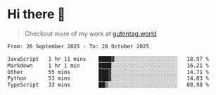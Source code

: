 # Hi there 👋

> Checkout more of my work at [gutentag.world](https://www.gutentag.world)

<!--
**samgutentag/samgutentag** is a ✨ _special_ ✨ repository because its `README.md` (this file) appears on your GitHub profile.

Here are some ideas to get you started:

- 🔭 I’m currently working on ...
- 🌱 I’m currently learning ...
- 👯 I’m looking to collaborate on ...
- 🤔 I’m looking for help with ...
- 💬 Ask me about ...
- 📫 How to reach me: ...
- 😄 Pronouns: ...
- ⚡ Fun fact: ...
-->

<!-- https://github.com/marketplace/actions/profile-readme-development-stats -->
<!--START_SECTION:waka-->

```txt
From: 26 September 2025 - To: 26 October 2025

JavaScript   1 hr 11 mins    ████▓░░░░░░░░░░░░░░░░░░░░   18.97 %
Markdown     1 hr 1 min      ████░░░░░░░░░░░░░░░░░░░░░   16.21 %
Other        55 mins         ███▓░░░░░░░░░░░░░░░░░░░░░   14.71 %
Python       53 mins         ███▓░░░░░░░░░░░░░░░░░░░░░   14.03 %
TypeScript   33 mins         ██▒░░░░░░░░░░░░░░░░░░░░░░   08.98 %
```

<!--END_SECTION:waka-->
